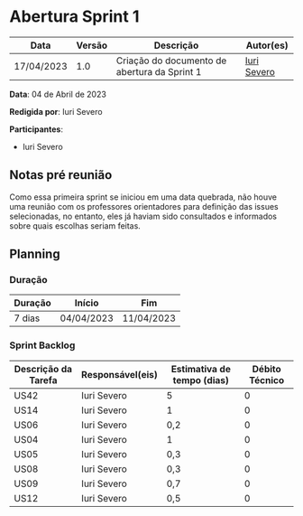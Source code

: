 # Abertura Sprint 1

|  **Data**  | **Versão** | **Descrição** | **Autor(es)** |
| ---------- | ---------- | ------------- | ------------- |
| 17/04/2023 |  1.0   | Criação do documento de abertura da Sprint 1 | [Iuri Severo](https://github.com/iurisevero) |

**Data**: 04 de Abril de 2023

**Redigida por**: Iuri Severo

**Participantes**: 
* Iuri Severo

## Notas pré reunião

Como essa primeira sprint se iniciou em uma data quebrada, não houve uma reunião com os professores orientadores para definição das issues selecionadas, no entanto, eles já haviam sido consultados e informados sobre quais escolhas seriam feitas.

## Planning

### Duração

| Duração |   Início   |     Fim    |
| ------- | ---------- | ---------- |
| 7 dias  | 04/04/2023 | 11/04/2023 |

### Sprint Backlog

| Descrição da Tarefa | Responsável(eis) | Estimativa de tempo (dias) | Débito Técnico |
| ------------------- | ---------------- | -------------------------- | -------------- |
| US42 | Iuri Severo | 5 | 0 |
| US14 | Iuri Severo | 1 | 0 |
| US06 | Iuri Severo | 0,2 | 0 |
| US04 | Iuri Severo | 1 | 0 |
| US05 | Iuri Severo | 0,3 | 0 |
| US08 | Iuri Severo | 0,3 | 0 |
| US09 | Iuri Severo | 0,7 | 0 |
| US12 | Iuri Severo | 0,5 | 0 |

